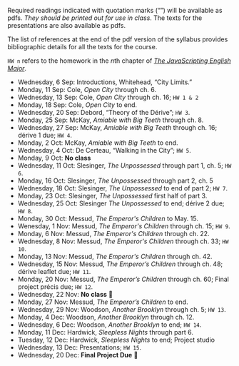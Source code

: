 Required readings indicated with quotation marks (“”) will be available as
pdfs. *They should be printed out for use in class*. The texts for the
presentations are also available as pdfs.

The list of references at the end of the pdf version of the syllabus provides
bibliographic details for all the texts for the course.

`HW n` refers to the homework in the *n*th chapter of [*The JavaScripting
English Major*](the-javascripting-english-major.moacir.com).

* Wednesday, 6 Sep: Introductions, Whitehead, “City Limits.”
* Monday, 11 Sep: Cole, _Open City_ through ch. 6.
* Wednesday, 13 Sep: Cole, _Open City_ through ch. 16; `HW 1 & 2`
* Monday, 18 Sep: Cole, _Open City_ to end.
* Wednesday, 20 Sep:  Debord, “Theory of the Dérive”; `HW 3`.
* Monday, 25 Sep: McKay, _Amiable with Big Teeth_ through ch. 8.
* Wednesday, 27 Sep: McKay, _Amiable with Big Teeth_ through ch. 16; dérive 1 due; `HW 4`.
* Monday, 2 Oct: McKay, _Amiable with Big Teeth_ to end.
* Wednesday, 4 Oct: De Certeau, “Walking in the City”; `HW 5`.
* Monday, 9 Oct: **No class**
* Wednesday, 11 Oct: Slesinger, _The Unpossessed_ through part 1, ch. 5; `HW 6`.
* Monday, 16 Oct: Slesinger, _The Unpossessed_ through part 2, ch. 5
* Wednesday, 18 Oct: Slesinger, _The Unpossessed_ to end of part 2; `HW 7`.
* Monday, 23 Oct: Slesinger, _The Unpossessed_  first half of part 3.
* Wednesday, 25 Oct: Slesinger _The Unpossessed_ to end; dérive 2 due; `HW 8`.
* Monday, 30 Oct: Messud, _The Emperor's Children_ to May. 15.
* Wenesday, 1 Nov: Messud, _The Emperor's Children_ through ch. 15; `HW 9`.
* Monday, 6 Nov: Messud, _The Emperor's Children_ through ch. 22.
* Wednesday, 8 Nov: Messud, _The Emperor's Children_ through ch. 33; `HW 10`.
* Monday, 13 Nov: Messud, _The Emperor's Children_  through ch. 42.
* Wednesday, 15 Nov: Messud, _The Emperor’s Children_ through ch. 48; dérive leaflet due; `HW 11`.
* Monday, 20 Nov: Messud, _The Emperor’s Children_ through ch. 60;  Final
project précis due; `HW 12`.
* Wednesday, 22 Nov: **No class** 🦃
* Monday, 27 Nov: Messud, _The Emperor’s Children_  to end.
* Wednesday, 29 Nov: Woodson, _Another Brooklyn_ through ch. 5; `HW 13`.
* Monday, 4 Dec: Woodson, _Another Brooklyn_ through ch. 12.
* Wednesday, 6 Dec: Woodson, _Another Brooklyn_ to end; `HW 14`.
* Monday, 11 Dec: Hardwick, _Sleepless Nights_ through part 6.
* Tuesday, 12 Dec: Hardwick, _Sleepless Nights_ to end; Project studio
* Wednesday, 13 Dec: Presentations; `HW 15`.
* Wednesday, 20 Dec: **Final Project Due** 🎉
